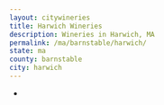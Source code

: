```yaml
---
layout: citywineries
title: Harwich Wineries
description: Wineries in Harwich, MA
permalink: /ma/barnstable/harwich/
state: ma
county: barnstable
city: harwich
---
```

-
